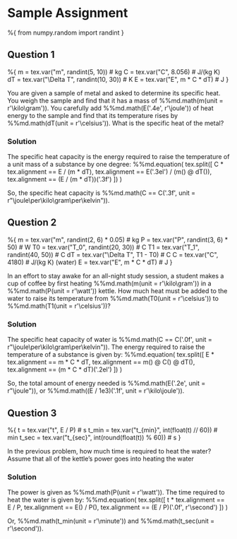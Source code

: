 <!-- To be compiled including `packages.tex` in the header -->

# Sample Assignment

<!-- We'll use numpy to generate random parameters for the questions -->

%{
    from numpy.random import randint
}


## Question 1
%{
    m = tex.var("m", randint(5, 10))            # kg
    C = tex.var("C", 8.056)                     # J/(kg K)
    dT = tex.var("\Delta T", randint(10, 30))   # K
    E = tex.var("E", m * C * dT)                # J
}

You are given a sample of metal and asked to determine its specific heat. You weigh the sample and find that it has a mass of %%md.math(m(unit = r'\kilo\gram')). You carefully add %%md.math(E('.4e', r'\joule')) of heat energy to the sample and find that its temperature rises by %%md.math(dT(unit = r'\celsius')). What is the specific heat of the metal?

### Solution
The specific heat capacity is the energy required to raise the temperature of a unit mass of a substance by one degree:
%%md.equation(
    tex.split([
        C * tex.alignment == E / (m * dT),
        tex.alignment == E('.3el') / (m() @ dT()),
        tex.alignment == (E / (m * dT))('.3f')
    ])
)

So, the specific heat capacity is %%md.math(C == C('.3f', unit = r"\joule\per\kilo\gram\per\kelvin")).

## Question 2

%{
    m = tex.var("m", randint(2, 6) * 0.05)  # kg
    P = tex.var("P", randint(3, 6) * 50)    # W
    T0 = tex.var("T_0", randint(20, 30))    # C
    T1 = tex.var("T_1", randint(40, 50))    # C
    dT = tex.var("\Delta T", T1 - T0)       # C
    C = tex.var("C", 4180)                  # J/(kg K) (water)
    E = tex.var("E", m * C * dT)            # J
}

In an effort to stay awake for an all-night study session, a student makes a cup of coffee by first heating %%md.math(m(unit = r'\kilo\gram')) in a %%md.math(P(unit = r'\watt')) kettle. How much heat must be added to the water to raise its temperature from %%md.math(T0(unit = r'\celsius')) to %%md.math(T1(unit = r'\celsius'))?

### Solution

The specific heat capacity of water is %%md.math(C == C('.0f', unit = r"\joule\per\kilo\gram\per\kelvin")). The energy required to raise the temperature of a substance is given by:
%%md.equation(
    tex.split([
        E * tex.alignment == m * C * dT,
        tex.alignment == m() @ C() @ dT(),
        tex.alignment == (m * C * dT)('.2el')
    ])
)

So, the total amount of energy needed is %%md.math(E('.2e', unit = r"\joule")), or %%md.math((E / 1e3)('.1f', unit = r'\kilo\joule')).

## Question 3

%{
    t = tex.var("t", E / P)                             # s
    t_min = tex.var("t_{min}", int(float(t) // 60)) # min
    t_sec = tex.var("t_{sec}", int(round(float(t)) % 60))  # s
}

In the previous problem, how much time is required to heat the water? Assume that all of
the kettle’s power goes into heating the water

### Solution

The power is given as %%md.math(P(unit = r'\watt')). The time required to heat the water is given by:
%%md.equation(
    tex.split([
        t * tex.alignment == E / P,
        tex.alignment == E() / P(),
        tex.alignment == (E / P)('.0f', r'\second')
    ])
)

Or, %%md.math(t_min(unit = r'\minute')) and %%md.math(t_sec(unit = r'\second')).